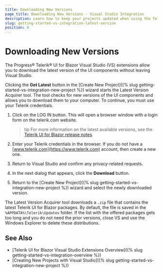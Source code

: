 ```yaml
---
title: Downloading New Versions
page_title: Downloading New Versions - Visual Studio Integration
description: Learn how to keep your projects updated when using the Telerik UI for Blazor library.
slug: getting-started-vs-integration-latest-version
position: 6
---
```


# Downloading New Versions

The Progress&reg; Telerik&reg; UI for Blazor Visual Studio (VS) extensions allow you to download the latest version of the UI components without leaving Visual Studio.


<!--
The Latest Version Retrieval tool automatically checks for the latest Telerik UI for Blazor distribution which is available for you on the Telerik website. Once a day, upon loading a project with Telerik UI for Blazor components, the extensions query the Telerik website for a new version of Telerik UI for Blazor. When a new version is detected, a notification is displayed that lets you download it.

![Getting the latest version notification](images/lva_notification.png)

Clicking the **Update Now** button starts the Latest Version Acquirer tool which prompts for your Telerik credentials on its first page. If you do not have a [www.telerik.com](https://www.telerik.com) account, you can create one through the **Create an account for free** link.
-->


Clicking the **Get Latest** button in the [Create New Project]({% slug getting-started-vs-integration-new-project %}) wizard starts the Latest Version Acquirer tool. The tool checks for new versions of the UI components and allows you to download them to your computer. To continue, you must use your Telerik credentials.

1. Click on the LOG IN button. This will open a browser window with a login form on the telerik.com website.

    >tip For more information on the latest available versions, see the [Telerik UI for Blazor release notes](https://www.telerik.com/support/whats-new/blazor-ui/release-history).

1. Enter your Telerik credentials in the browser. If you do not have a [www.telerik.com](https://www.telerik.com) account, then create a new one.
1. Return to Visual Studio and confirm any privacy-related requests.
1. In the next dialog that appears, click the **Download** button.

1. Return to the [Create New Project]({% slug getting-started-vs-integration-new-project %}) wizard and select the newly downloaded version.

The Latest Version Acquirer tool downloads a `.zip` file that contains the latest Telerik UI for Blazor packages. By default, the file is saved in the `%APPDATA%\Telerik\Updates` folder. If the list with the offered packages gets too long and you do not need the prior versions, close VS and use the Windows Explorer to delete these distributions.

## See Also

* [Telerik UI for Blazor Visual Studio Extensions Overview]({% slug getting-started-vs-integration-overview %})
* [Creating New Projects with Visual Studio]({% slug getting-started-vs-integration-new-project %})
